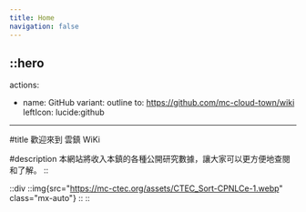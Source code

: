 ```yaml
---
title: Home
navigation: false
---
```


::hero
---
actions:
  - name: GitHub
    variant: outline
    to: https://github.com/mc-cloud-town/wiki
    leftIcon: lucide:github
---

#title
歡迎來到 雲鎮 WiKi

#description
本網站將收入本鎮的各種公開研究數據，讓大家可以更方便地查閱和了解。
::

::div
  ::img{src="https://mc-ctec.org/assets/CTEC_Sort-CPNLCe-1.webp" class="mx-auto"}
  ::
::

